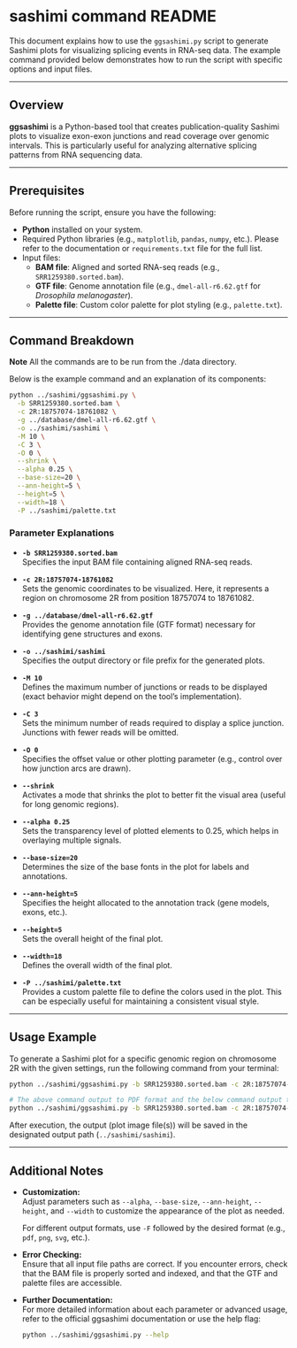 # sashimi command README

This document explains how to use the `ggsashimi.py` script to generate Sashimi plots for visualizing splicing events in RNA-seq data. The example command provided below demonstrates how to run the script with specific options and input files.

---

## Overview

**ggsashimi** is a Python-based tool that creates publication-quality Sashimi plots to visualize exon-exon junctions and read coverage over genomic intervals. This is particularly useful for analyzing alternative splicing patterns from RNA sequencing data.

---

## Prerequisites

Before running the script, ensure you have the following:

- **Python** installed on your system.
- Required Python libraries (e.g., `matplotlib`, `pandas`, `numpy`, etc.). Please refer to the documentation or `requirements.txt` file for the full list.
- Input files:
  - **BAM file**: Aligned and sorted RNA-seq reads (e.g., `SRR1259380.sorted.bam`).
  - **GTF file**: Genome annotation file (e.g., `dmel-all-r6.62.gtf` for *Drosophila melanogaster*).
  - **Palette file**: Custom color palette for plot styling (e.g., `palette.txt`).

---

## Command Breakdown

**Note** All the commands are to be run from the ./data directory.

Below is the example command and an explanation of its components:

```bash
python ../sashimi/ggsashimi.py \
  -b SRR1259380.sorted.bam \
  -c 2R:18757074-18761082 \
  -g ../database/dmel-all-r6.62.gtf \
  -o ../sashimi/sashimi \
  -M 10 \
  -C 3 \
  -O 0 \
  --shrink \
  --alpha 0.25 \
  --base-size=20 \
  --ann-height=5 \
  --height=5 \
  --width=18 \
  -P ../sashimi/palette.txt
```

### Parameter Explanations

- **`-b SRR1259380.sorted.bam`**  
  Specifies the input BAM file containing aligned RNA-seq reads.

- **`-c 2R:18757074-18761082`**  
  Sets the genomic coordinates to be visualized. Here, it represents a region on chromosome 2R from position 18757074 to 18761082.

- **`-g ../database/dmel-all-r6.62.gtf`**  
  Provides the genome annotation file (GTF format) necessary for identifying gene structures and exons.

- **`-o ../sashimi/sashimi`**  
  Specifies the output directory or file prefix for the generated plots.

- **`-M 10`**  
  Defines the maximum number of junctions or reads to be displayed (exact behavior might depend on the tool’s implementation).

- **`-C 3`**  
  Sets the minimum number of reads required to display a splice junction. Junctions with fewer reads will be omitted.

- **`-O 0`**  
  Specifies the offset value or other plotting parameter (e.g., control over how junction arcs are drawn).

- **`--shrink`**  
  Activates a mode that shrinks the plot to better fit the visual area (useful for long genomic regions).

- **`--alpha 0.25`**  
  Sets the transparency level of plotted elements to 0.25, which helps in overlaying multiple signals.

- **`--base-size=20`**  
  Determines the size of the base fonts in the plot for labels and annotations.

- **`--ann-height=5`**  
  Specifies the height allocated to the annotation track (gene models, exons, etc.).

- **`--height=5`**  
  Sets the overall height of the final plot.

- **`--width=18`**  
  Defines the overall width of the final plot.

- **`-P ../sashimi/palette.txt`**  
  Provides a custom palette file to define the colors used in the plot. This can be especially useful for maintaining a consistent visual style.

---

## Usage Example

To generate a Sashimi plot for a specific genomic region on chromosome 2R with the given settings, run the following command from your terminal:

```bash
python ../sashimi/ggsashimi.py -b SRR1259380.sorted.bam -c 2R:18757074-18761082 -g ../database/dmel-all-r6.62.gtf -o ../sashimi/sashimi -M 10 -C 3 -O 0 --shrink --alpha 0.25 --base-size=20 --ann-height=5 --height=5 --width=18 -P ../sashimi/palette.txt

# The above command output to PDF format and the below command output to SVG format
python ../sashimi/ggsashimi.py -b SRR1259380.sorted.bam -c 2R:18757074-18761082 -g ../database/dmel-all-r6.62.gtf -F svg -o ../sashimi/sashimi -M 10 -C 3 -O 0 --shrink --alpha 0.25 --base-size=20 --ann-height=5 --height=5 --width=18 -P ../sashimi/palette.txt
```

After execution, the output (plot image file(s)) will be saved in the designated output path (`../sashimi/sashimi`).

---

## Additional Notes

- **Customization:**  
  Adjust parameters such as `--alpha`, `--base-size`, `--ann-height`, `--height`, and `--width` to customize the appearance of the plot as needed.

  For different output formats, use `-F` followed by the desired format (e.g., `pdf`, `png`, `svg`, etc.).

- **Error Checking:**  
  Ensure that all input file paths are correct. If you encounter errors, check that the BAM file is properly sorted and indexed, and that the GTF and palette files are accessible.

- **Further Documentation:**  
  For more detailed information about each parameter or advanced usage, refer to the official ggsashimi documentation or use the help flag:
  ```bash
  python ../sashimi/ggsashimi.py --help
  ```